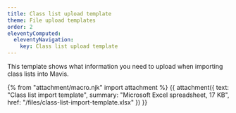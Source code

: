 ```yaml
---
title: Class list upload template
theme: File upload templates
order: 2
eleventyComputed:
  eleventyNavigation:
    key: Class list upload template
---
```


This template shows what information you need to upload when importing class lists into Mavis.

{% from "attachment/macro.njk" import attachment %}
{{ attachment({
  text: "Class list import template",
  summary: "Microsoft Excel spreadsheet, 17 KB",
  href: "/files/class-list-import-template.xlsx"
}) }}
